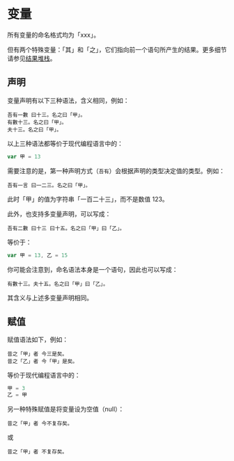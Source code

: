 # 变量

所有变量的命名格式均为「xxx」。

但有两个特殊变量：「其」和「之」，它们指向前一个语句所产生的结果。更多细节请参见[结果堆栈](#结果堆栈)。

## 声明

变量声明有以下三种语法，含义相同，例如：

```
吾有一數 曰十三。名之曰「甲」。
有數十三。名之曰「甲」。
夫十三。名之曰「甲」。
```

以上三种语法都等价于现代编程语言中的：

```javascript
var 甲 = 13
```

需要注意的是，第一种声明方式（`吾有`）会根据声明的类型决定值的类型。例如：

```
吾有一言 曰一二三。名之曰「甲」。
```

此时「甲」的值为字符串「一百二十三」，而不是数值 123。

此外，也支持多变量声明，可以写成：

```
吾有二數 曰十三 曰十五。名之曰「甲」曰「乙」。
```

等价于：

```javascript
var 甲 = 13, 乙 = 15
```

你可能会注意到，命名语法本身是一个语句，因此也可以写成：

```
有數十三。夫十五。名之曰「甲」曰「乙」。
```

其含义与上述多变量声明相同。

## 赋值

赋值语法如下，例如：

```
昔之「甲」者 今三是矣。
昔之「乙」者 今「甲」是矣。
```

等价于现代编程语言中的：

```javascript
甲 = 3
乙 = 甲
```

另一种特殊赋值是将变量设为空值（null）：

```
昔之「甲」者 今不复存矣。
```

或

```
昔之「甲」者 不复存矣。
```
